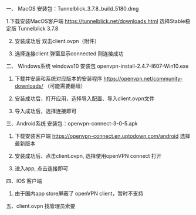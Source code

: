 一、 MacOS
  安装包：Tunnelblick_3.7.8_build_5180.dmg

  1.下载安装MacOS客户端  https://tunnelblick.net/downloads.html  选择Stable稳定版 Tunnelblick 3.7.8

  2. 安装成功后 双击client.ovpn（附件）

  3. 选择连接client  弹窗显示connected 则连接成功

二、 Windows系统
  windows10 安装包 openvpn-install-2.4.7-I607-Win10.exe

  1. 下载并安装和系统对应版本的安装程序 https://openvpn.net/community-downloads/ （可能需要翻墙）

  2. 安装成功后，打开应用，选择导入配置、导入client.ovpn文件

  3. 导入成功后，选择连接即可

三、Android系统
  安装包：openvpn-connect-3-0-5.apk

  1. 下载安装客户端 https://openvpn-connect.en.uptodown.com/android 选择最新版本

  2. 安装成功后、点击client.ovpn, 选择使用openVPN connect 打开

  3. 进入app, 点击连接即可


四、IOS 客户端

   1. 由于国内app store屏蔽了 openVPN client，暂时不支持



五、client.ovpn 找管理员索要


